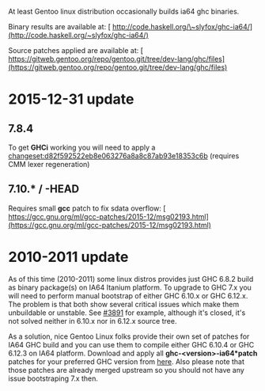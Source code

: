 
At least Gentoo linux distribution occasionally builds ia64 ghc binaries.



Binary results are available at: [
http://code.haskell.org/\~slyfox/ghc-ia64/](http://code.haskell.org/~slyfox/ghc-ia64/)



Source patches applied are available at: [
https://gitweb.gentoo.org/repo/gentoo.git/tree/dev-lang/ghc/files](https://gitweb.gentoo.org/repo/gentoo.git/tree/dev-lang/ghc/files)


# 2015-12-31 update


## 7.8.4



To get **GHCi** working you will need to apply a [changeset:d82f592522eb8e063276a8a8c87ab93e18353c6b](/trac/ghc/changeset/d82f592522eb8e063276a8a8c87ab93e18353c6b/ghc) (requires CMM lexer regeneration)


## 7.10.\* / -HEAD



Requires small **gcc** patch to fix sdata overflow: [
https://gcc.gnu.org/ml/gcc-patches/2015-12/msg02193.html](https://gcc.gnu.org/ml/gcc-patches/2015-12/msg02193.html)


# 2010-2011 update



As of this time (2010-2011) some linux distros provides just GHC 6.8.2 build as binary package(s) on IA64 Itanium platform. To upgrade to GHC 7.x you will need to perform manual bootstrap of either GHC 6.10.x or GHC 6.12.x. The problem is that both show several critical issues which make them unbuildable or unstable. See [\#3891](https://gitlab.staging.haskell.org/ghc/ghc/issues/3891) for example, although it's closed, it's not solved neither in 6.10.x nor in 6.12.x source tree.



As a solution, nice Gentoo Linux folks provide their own set of patches for IA64 GHC build and you can use them to compile either GHC 6.10.4 or GHC 6.12.3 on IA64 platform. Download and apply all **ghc-\<version\>-ia64\*patch** patches  for your preferred GHC version from [
here](http://sources.gentoo.org/cgi-bin/viewvc.cgi/gentoo-x86/dev-lang/ghc/files/).
Also please note that those patches are already merged upstream so you should not have any issue bootstraping 7.x then.


